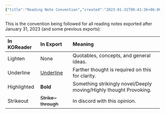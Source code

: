 ```yaml
---
{"title":"Reading Note Convention","created":"2023-01-31T00:41:36+06:00","updated":"2023-02-09T11:59:25+06:00","dg-publish":true,"tags":["reading-convention"],"dg-metatags":{"description":"This is the convention being followed for all reading notes exported after January 31, 2023","og:description":"This is the convention being followed for all reading notes exported after January 31, 2023"},"maturity":3,"permalink":"/personal/reading/reading-note-convention/","metatags":{"description":"This is the convention being followed for all reading notes exported after January 31, 2023","og:description":"This is the convention being followed for all reading notes exported after January 31, 2023"},"dgPassFrontmatter":true}
---
```


This is the convention being followed for all reading notes exported after January 31, 2023 (and some previous exports):

| In KOReader | In Export          | Meaning                                                            |
|:----------- |:------------------ |:------------------------------------------------------------------ |
| Lighten     | None               | Quotables, concepts, and general ideas.                            |
| Underline   | <u>Underline</u>   | Farther thought is required on this for clarity.                   |
| Highlighted | **Bold**           | Something strikingly novel/Deeply moving/Highly thought Provoking. |
| Strikeout   | ~~Strike-through~~ | In discord with this opinion.                                      |
